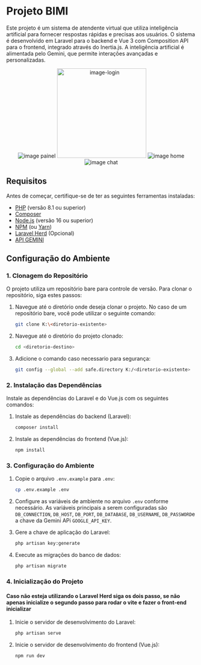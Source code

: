 # Projeto BIMI

Este projeto é um sistema de atendente virtual que utiliza inteligência artificial para fornecer respostas rápidas e precisas aos usuários. O sistema é desenvolvido em Laravel para o backend e Vue 3 com Composition API para o frontend, integrado através do Inertia.js. A inteligência artificial é alimentada pelo Gemini, que permite interações avançadas e personalizadas.

<p align="center">
  <img src="https://github.com/user-attachments/assets/10d1b91f-290c-4d69-9b05-102a58cb3a67" alt="image painel" />
  <img src="https://github.com/user-attachments/assets/978eb352-8ab5-49c0-8c51-9cf6533f456c" alt="image-login" width="237" />
  <img src="https://github.com/user-attachments/assets/cc3cf187-b35f-4b08-a3a2-a155f95fe7cf" alt="image home" />
  <img src="https://github.com/user-attachments/assets/b9750eae-69ee-4375-8ad0-7fc7170cff13" alt="image chat" />
</p>


## Requisitos

Antes de começar, certifique-se de ter as seguintes ferramentas instaladas:

- [PHP](https://www.php.net/) (versão 8.1 ou superior)
- [Composer](https://getcomposer.org/)
- [Node.js](https://nodejs.org/) (versão 16 ou superior)
- [NPM](https://www.npmjs.com/) (ou [Yarn](https://yarnpkg.com/))
- [Laravel Herd](https://herd.laravel.com/windows) (Opcional)
- [API GEMINI](https://ai.google.dev/?authuser=1)

## Configuração do Ambiente

### 1. Clonagem do Repositório

O projeto utiliza um repositório bare para controle de versão. Para clonar o repositório, siga estes passos:

1. Navegue até o diretório onde deseja clonar o projeto. No caso de um repositório bare, você pode utilizar o seguinte comando:

    ```bash
    git clone K:\<diretorio-existente>
    ```

2. Navegue até o diretório do projeto clonado:

    ```bash
    cd <diretorio-destino>
    ```
3. Adicione o comando caso necessario para segurança:

    ```bash
    git config --global --add safe.directory K:/<diretorio-existente>
    ```

### 2. Instalação das Dependências

Instale as dependências do Laravel e do Vue.js com os seguintes comandos:

1. Instale as dependências do backend (Laravel):

    ```bash
    composer install
    ```

2. Instale as dependências do frontend (Vue.js):

    ```bash
    npm install
    ```

### 3. Configuração do Ambiente

1. Copie o arquivo `.env.example` para `.env`:

    ```bash
    cp .env.example .env
    ```

2. Configure as variáveis de ambiente no arquivo `.env` conforme necessário. As variáveis principais a serem configuradas são `DB_CONNECTION`, `DB_HOST`, `DB_PORT`, `DB_DATABASE`, `DB_USERNAME`, `DB_PASSWORD`e a chave da Gemini APi `GOOGLE_API_KEY`.

3. Gere a chave de aplicação do Laravel:

    ```bash
    php artisan key:generate
    ```

4. Execute as migrações do banco de dados:

    ```bash
    php artisan migrate
    ```

### 4. Inicialização do Projeto
#### Caso não esteja utilizando o Laravel Herd siga os dois passo, se não apenas inicialize o segundo passo para rodar o vite e fazer o front-end inicializar

1. Inicie o servidor de desenvolvimento do Laravel:

    ```bash
    php artisan serve
    ```

2. Inicie o servidor de desenvolvimento do frontend (Vue.js):

    ```bash
    npm run dev
    ```


